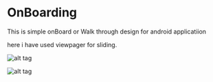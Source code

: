 # OnBoarding
This is simple onBoard or Walk through design for android applicatiion

here i have used viewpager for sliding.

![alt tag](https://github.com/ananth10/OnBoarding/blob/master/screenshot1.png)

![alt tag](https://github.com/ananth10/OnBoarding/blob/master/screenshot2.png)
